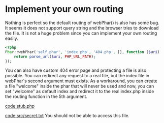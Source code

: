 # Implement your own routing

Nothing is perfect so the default routing of webPhar() is also has some bug.
It seems it does not support query string and the browser tries to download the file.
It is not a huge problem since you can implement your own routing easily.

```php
<?php
Phar::webPhar('self.phar', 'index.php', '404.php', [], function ($uri) {
    return parse_url($uri, PHP_URL_PATH);
});
```

You can also have custom 404 error page and protecting a file is also possible. 
You can redirect any request to a real file, but the index file in webPhar's 
second argument must exists. As a workaround, you can create a file "welcome" inside 
the phar that will never be used and now, you can set "welcome" as default index
and redirect it to the real index.php inside the routing function in the 5th argument.

[code:stub.php](stub.php)

[code:src/secret.txt](src/secret.txt) You should not be able to access this file.

